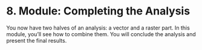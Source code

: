 # 8. Module: Completing the Analysis
You now have two halves of an analysis: a vector and a raster part. In this module, you’ll see how to combine them. You will conclude the analysis and present the final results.
